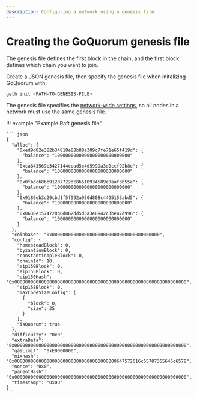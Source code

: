 ```yaml
---
description: Configuring a network using a genesis file.
---
```


# Creating the GoQuorum genesis file

The genesis file defines the first block in the chain, and the first block defines which chain you
want to join.

Create a JSON genesis file, then specify the genesis file when initalizing GoQuorum with:

```bash
geth init <PATH-TO-GENESIS-FILE>
```

The genesis file specifies the [network-wide settings](../../Reference/genesis.md), so all nodes in a network must use
the same genesis file.

!!! example "Example Raft genesis file"

    ``` json
    {
      "alloc": {
        "0xed9d02e382b34818e88b88a309c7fe71e65f419d": {
          "balance": "1000000000000000000000000000"
        },
        "0xca843569e3427144cead5e4d5999a3d0ccf92b8e": {
          "balance": "1000000000000000000000000000"
        },
        "0x0fbdc686b912d7722dc86510934589e0aaf3b55a": {
          "balance": "1000000000000000000000000000"
        },
        "0x9186eb3d20cbd1f5f992a950d808c4495153abd5": {
          "balance": "1000000000000000000000000000"
        },
        "0x0638e1574728b6d862dd5d3a3e0942c3be47d996": {
          "balance": "1000000000000000000000000000"
        }
      },
      "coinbase": "0x0000000000000000000000000000000000000000",
      "config": {
        "homesteadBlock": 0,
        "byzantiumBlock": 0,
        "constantinopleBlock": 0,
        "chainId": 10,
        "eip150Block": 0,
        "eip155Block": 0,
        "eip150Hash": "0x0000000000000000000000000000000000000000000000000000000000000000",
        "eip158Block": 0,
        "maxCodeSizeConfig": [
          {
            "block": 0,
            "size": 35
          }
        ],
        "isQuorum": true
      },
      "difficulty": "0x0",
      "extraData": "0x0000000000000000000000000000000000000000000000000000000000000000",
      "gasLimit": "0xE0000000",
      "mixhash": "0x00000000000000000000000000000000000000647572616c65787365646c6578",
      "nonce": "0x0",
      "parentHash": "0x0000000000000000000000000000000000000000000000000000000000000000",
      "timestamp": "0x00"
    }
    ```
